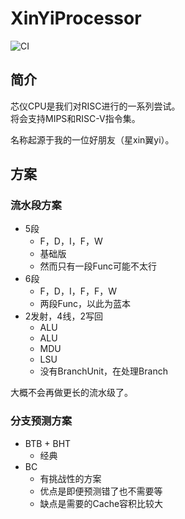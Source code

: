 # XinYiProcessor

![CI](https://github.com/ProjectDimlight/XinYiProcessor/workflows/Continuous%20Integration/badge.svg)

## 简介

芯仪CPU是我们对RISC进行的一系列尝试。  
将会支持MIPS和RISC-V指令集。  

名称起源于我的一位好朋友（星xin翼yi）。

## 方案

### 流水段方案

- 5段
    - F，D，I，F，W
    - 基础版
    - 然而只有一段Func可能不太行
- 6段
    - F，D，I，F，F，W
    - 两段Func，以此为蓝本
- 2发射，4线，2写回
    - ALU
    - ALU
    - MDU
    - LSU
    - 没有BranchUnit，在处理Branch

大概不会再做更长的流水级了。

### 分支预测方案

- BTB + BHT
    - 经典
- BC
    - 有挑战性的方案
    - 优点是即便预测错了也不需要等
    - 缺点是需要的Cache容积比较大
